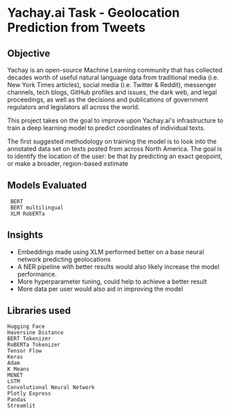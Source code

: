 # Yachay.ai Task - Geolocation Prediction from Tweets

## Objective 
Yachay is an open-source Machine Learning community that has collected decades worth of useful natural language data from traditional media (i.e. New York Times articles), social media (i.e. Twitter & Reddit), messenger channels, tech blogs, GitHub profiles and issues, the dark web, and legal proceedings, as well as the decisions and publications of government regulators and legislators all across the world.

This project takes on the goal to improve upon Yachay.ai's infrastructure to train a deep learning model to predict coordinates of individual texts.

The first suggested methodology on training the model is to look into the annotated data set on texts posted from across North America. The goal is to identify the location of the user: be that by predicting an exact geopoint, or make a broader, region-based estimate 

## Models Evaluated 
     BERT 
     BERT multilingual 
     XLM RobERTa



## Insights
- Embeddings made using XLM performed better on a base neural network predicting geolocations
- A NER pipeline with better results would also likely increase the model performance. 
- More hyperparameter tuning, could help to achieve a better result
- More data per user would also aid in improving the model



## Libraries used
  
    Hugging Face 
    Haversine Distance
    BERT Tokenizer
    RoBERTa Tokenizer
    Tensor Flow
    Keras
    Adam
    K Means
    MENET
    LSTM
    Convolutional Neural Network
    Plotly Express
    Pandas
    Streamlit
